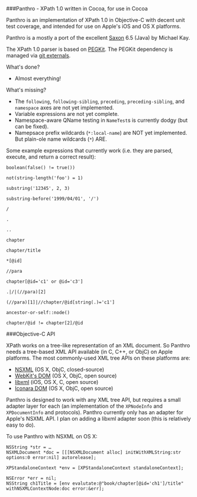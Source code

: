 ###Panthro - XPath 1.0 written in Cocoa, for use in Cocoa

Panthro is an implementation of XPath 1.0 in Objective-C with decent unit test coverage, and intended for use on Apple's iOS and OS X platforms.

Panthro is a mostly a port of the excellent [Saxon](http://saxonica.com) 6.5 (Java) by Michael Kay.

The XPath 1.0 parser is based on [PEGKit](http://www.github.com/itod/pegkit). The PEGKit dependency is managed via [git externals](http://nopugs.com/ext-tutorial).

What's done?

* Almost everything!

What's missing?

* The `following`, `following-sibling`, `preceding`, `preceding-sibling`, and `namespace` axes are not yet implemented.
* Variable expressions are not yet complete.
* Namespace-aware QName testing in `NameTest`s is currently dodgy (but can be fixed).
* Namepsace prefix wildcards (`*:local-name`) are NOT yet implemented. But plain-ole name wildcards (`*`) ARE.

Some example expressions that currently work (i.e. they are parsed, execute, and return a correct result):

    boolean(false() != true())

    not(string-length('foo') = 1)

    substring('12345', 2, 3)

    substring-before('1999/04/01', '/')

    /

    .

    .. 

    chapter

    chapter/title

    *[@id]

    //para

    chapter[@id='c1' or @id='c3']

    .|/|(//para)[2]

    (//para)[1]|//chapter/@id[string(.)='c1']

    ancestor-or-self::node()

    chapter/@id != chapter[2]/@id

###Objective-C API

XPath works on a tree-like representation of an XML document. So Panthro needs a tree-based XML API available (in C, C++, or ObjC) on Apple platforms. The most commonly-used XML tree APIs on these platforms are:

* [NSXML](https://developer.apple.com/library/mac/documentation/Cocoa/Conceptual/NSXML_Concepts/Articles/NSXMLFeatures.html) (OS X, ObjC, closed-source)
* [WebKit's DOM](http://www.webkit.org/) (OS X, ObjC, open source)
* [libxml](http://xmlsoft.org/) (iOS, OS X, C, open source)
* [Iconara DOM](http://www.iconara.net/developer/products/DOM/) (OS X, ObjC, open source)

Panthro is designed to work with any XML tree API, but requires a small adapter layer for each (an implementation of the `XPNodeInfo` and `XPDocumentInfo` and protocols). Panthro currently only has an adapter for Apple's NSXML API. I plan on adding a libxml adapter soon (this is relatively easy to do).

To use Panthro with NSXML on OS X:

    NSString *str = …
    NSXMLDocument *doc = [[[NSXMLDocument alloc] initWithXMLString:str options:0 error:nil] autorelease];
    
    XPStandaloneContext *env = [XPStandaloneContext standaloneContext];

    NSError *err = nil;
    NSString ch1Title = [env evalutate:@"book/chapter[@id='ch1']/title" withNSXMLContextNode:doc error:&err];
    